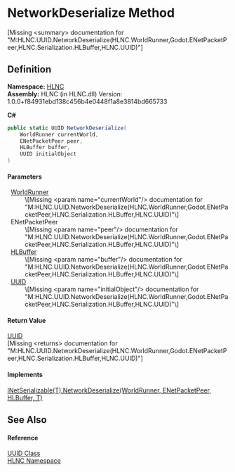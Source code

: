 # NetworkDeserialize Method


\[Missing &lt;summary&gt; documentation for "M:HLNC.UUID.NetworkDeserialize(HLNC.WorldRunner,Godot.ENetPacketPeer,HLNC.Serialization.HLBuffer,HLNC.UUID)"\]



## Definition
**Namespace:** <a href="N_HLNC">HLNC</a>  
**Assembly:** HLNC (in HLNC.dll) Version: 1.0.0+f84931ebd138c456b4e0448f1a8e3814bd665733

**C#**
``` C#
public static UUID NetworkDeserialize(
	WorldRunner currentWorld,
	ENetPacketPeer peer,
	HLBuffer buffer,
	UUID initialObject
)
```



#### Parameters
<dl><dt>  <a href="T_HLNC_WorldRunner">WorldRunner</a></dt><dd>\[Missing &lt;param name="currentWorld"/&gt; documentation for "M:HLNC.UUID.NetworkDeserialize(HLNC.WorldRunner,Godot.ENetPacketPeer,HLNC.Serialization.HLBuffer,HLNC.UUID)"\]</dd><dt>  ENetPacketPeer</dt><dd>\[Missing &lt;param name="peer"/&gt; documentation for "M:HLNC.UUID.NetworkDeserialize(HLNC.WorldRunner,Godot.ENetPacketPeer,HLNC.Serialization.HLBuffer,HLNC.UUID)"\]</dd><dt>  <a href="T_HLNC_Serialization_HLBuffer">HLBuffer</a></dt><dd>\[Missing &lt;param name="buffer"/&gt; documentation for "M:HLNC.UUID.NetworkDeserialize(HLNC.WorldRunner,Godot.ENetPacketPeer,HLNC.Serialization.HLBuffer,HLNC.UUID)"\]</dd><dt>  <a href="T_HLNC_UUID">UUID</a></dt><dd>\[Missing &lt;param name="initialObject"/&gt; documentation for "M:HLNC.UUID.NetworkDeserialize(HLNC.WorldRunner,Godot.ENetPacketPeer,HLNC.Serialization.HLBuffer,HLNC.UUID)"\]</dd></dl>

#### Return Value
<a href="T_HLNC_UUID">UUID</a>  
\[Missing &lt;returns&gt; documentation for "M:HLNC.UUID.NetworkDeserialize(HLNC.WorldRunner,Godot.ENetPacketPeer,HLNC.Serialization.HLBuffer,HLNC.UUID)"\]

#### Implements
<a href="M_HLNC_INetSerializable_1_NetworkDeserialize">INetSerializable(T).NetworkDeserialize(WorldRunner, ENetPacketPeer, HLBuffer, T)</a>  


## See Also


#### Reference
<a href="T_HLNC_UUID">UUID Class</a>  
<a href="N_HLNC">HLNC Namespace</a>  
